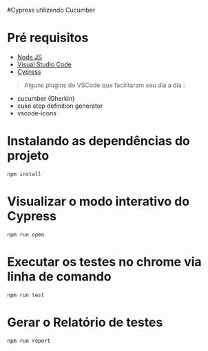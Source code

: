 #Cypress utilizando Cucumber


# Pré requisitos

* [Node JS](https://nodejs.org/en/download/)
* [Visual Studio Code](https://code.visualstudio.com/download) 
* [Cypress](https://www.cypress.io/) 

> Alguns plugins do VSCode que facilitaram seu dia a dia :
- cucumber (Gherkin)
- cuke step definition generator
- vscode-icons



# Instalando as dependências do projeto
```
npm install
```

# Visualizar o modo interativo do Cypress
```
npm run open
```

# Executar os testes no chrome via linha de comando
```
npm run test
```

# Gerar o Relatório de testes
```
npm run report
```

